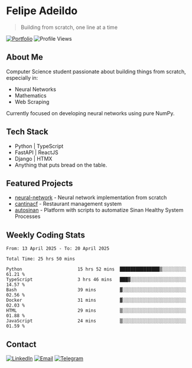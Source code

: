 # Felipe Adeildo
> Building from scratch, one line at a time

[![Portfolio](https://img.shields.io/badge/Portfolio-felipeadeildo.com-FF6B6B?style=flat-square&logo=firefox&logoColor=white)](https://felipeadeildo.com)
![Profile Views](https://komarev.com/ghpvc/?username=felipeadeildo&style=flat-square&color=FF6B6B)

## About Me
Computer Science student passionate about building things from scratch, especially in:
- Neural Networks
- Mathematics
- Web Scraping

Currently focused on developing neural networks using pure NumPy.

## Tech Stack
- Python  | TypeScript
- FastAPI | ReactJS
- Django  | HTMX
- Anything that puts bread on the table.

## Featured Projects
- [neural-network](https://github.com/felipeadeildo/neural-network) - Neural network implementation from scratch
- [cantinacf](https://github.com/felipeadeildo/cantinacf) - Restaurant management system
- [autosinan](https://github.com/felipeadeildo/autosinan) - Platform with scripts to automatize Sinan Healthy System Processes

## Weekly Coding Stats
<!--START_SECTION:waka-->

```ansi
From: 13 April 2025 - To: 20 April 2025

Total Time: 25 hrs 50 mins

Python                     15 hrs 52 mins  ███████████████▒░░░░░░░░░   61.21 %
TypeScript                 3 hrs 46 mins   ███▓░░░░░░░░░░░░░░░░░░░░░   14.57 %
Bash                       39 mins         ▓░░░░░░░░░░░░░░░░░░░░░░░░   02.56 %
Docker                     31 mins         ▓░░░░░░░░░░░░░░░░░░░░░░░░   02.03 %
HTML                       29 mins         ▒░░░░░░░░░░░░░░░░░░░░░░░░   01.88 %
JavaScript                 24 mins         ▒░░░░░░░░░░░░░░░░░░░░░░░░   01.59 %
```

<!--END_SECTION:waka-->

## Contact
[![LinkedIn](https://img.shields.io/badge/LinkedIn-felipeadeildo-0077B5?style=flat-square&logo=linkedin&logoColor=white)](https://linkedin.com/in/felipeadeildo)
[![Email](https://img.shields.io/badge/Email-contato@felipeadeildo.com-D14836?style=flat-square&logo=gmail&logoColor=white)](mailto:contato@felipeadeildo.com)
[![Telegram](https://img.shields.io/badge/Telegram-felipeadeildo-2CA5E0?style=flat-square&logo=telegram&logoColor=white)](https://t.me/felipeadeildo)
